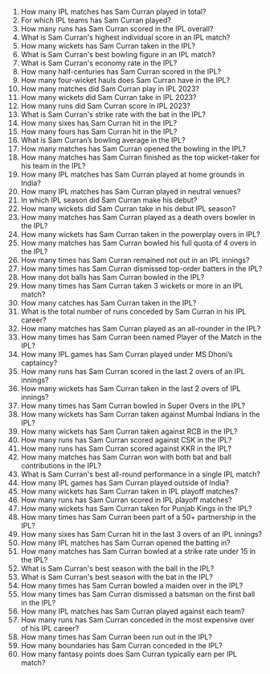1. How many IPL matches has Sam Curran played in total?  
2. For which IPL teams has Sam Curran played?  
3. How many runs has Sam Curran scored in the IPL overall?  
4. What is Sam Curran's highest individual score in an IPL match?  
5. How many wickets has Sam Curran taken in the IPL?  
6. What is Sam Curran's best bowling figure in an IPL match?  
7. What is Sam Curran's economy rate in the IPL?  
8. How many half-centuries has Sam Curran scored in the IPL?  
9. How many four-wicket hauls does Sam Curran have in the IPL?  
10. How many matches did Sam Curran play in IPL 2023?  
11. How many wickets did Sam Curran take in IPL 2023?  
12. How many runs did Sam Curran score in IPL 2023?  
13. What is Sam Curran's strike rate with the bat in the IPL?  
14. How many sixes has Sam Curran hit in the IPL?  
15. How many fours has Sam Curran hit in the IPL?  
16. What is Sam Curran’s bowling average in the IPL?  
17. How many matches has Sam Curran opened the bowling in the IPL?  
18. How many matches has Sam Curran finished as the top wicket-taker for his team in the IPL?  
19. How many IPL matches has Sam Curran played at home grounds in India?  
20. How many IPL matches has Sam Curran played in neutral venues?  
21. In which IPL season did Sam Curran make his debut?  
22. How many wickets did Sam Curran take in his debut IPL season?  
23. How many matches has Sam Curran played as a death overs bowler in the IPL?  
24. How many wickets has Sam Curran taken in the powerplay overs in IPL?  
25. How many matches has Sam Curran bowled his full quota of 4 overs in the IPL?  
26. How many times has Sam Curran remained not out in an IPL innings?  
27. How many times has Sam Curran dismissed top-order batters in the IPL?  
28. How many dot balls has Sam Curran bowled in the IPL?  
29. How many times has Sam Curran taken 3 wickets or more in an IPL match?  
30. How many catches has Sam Curran taken in the IPL?  
31. What is the total number of runs conceded by Sam Curran in his IPL career?  
32. How many matches has Sam Curran played as an all-rounder in the IPL?  
33. How many times has Sam Curran been named Player of the Match in the IPL?  
34. How many IPL games has Sam Curran played under MS Dhoni’s captaincy?  
35. How many runs has Sam Curran scored in the last 2 overs of an IPL innings?  
36. How many wickets has Sam Curran taken in the last 2 overs of IPL innings?  
37. How many times has Sam Curran bowled in Super Overs in the IPL?  
38. How many wickets has Sam Curran taken against Mumbai Indians in the IPL?  
39. How many wickets has Sam Curran taken against RCB in the IPL?  
40. How many runs has Sam Curran scored against CSK in the IPL?  
41. How many runs has Sam Curran scored against KKR in the IPL?  
42. How many matches has Sam Curran won with both bat and ball contributions in the IPL?  
43. What is Sam Curran's best all-round performance in a single IPL match?  
44. How many IPL games has Sam Curran played outside of India?  
45. How many wickets has Sam Curran taken in IPL playoff matches?  
46. How many runs has Sam Curran scored in IPL playoff matches?  
47. How many wickets has Sam Curran taken for Punjab Kings in the IPL?  
48. How many times has Sam Curran been part of a 50+ partnership in the IPL?  
49. How many sixes has Sam Curran hit in the last 3 overs of an IPL innings?  
50. How many IPL matches has Sam Curran opened the batting in?  
51. How many matches has Sam Curran bowled at a strike rate under 15 in the IPL?  
52. What is Sam Curran's best season with the ball in the IPL?  
53. What is Sam Curran's best season with the bat in the IPL?  
54. How many times has Sam Curran bowled a maiden over in the IPL?  
55. How many times has Sam Curran dismissed a batsman on the first ball in the IPL?  
56. How many IPL matches has Sam Curran played against each team?  
57. How many runs has Sam Curran conceded in the most expensive over of his IPL career?  
58. How many times has Sam Curran been run out in the IPL?  
59. How many boundaries has Sam Curran conceded in the IPL?  
60. How many fantasy points does Sam Curran typically earn per IPL match?